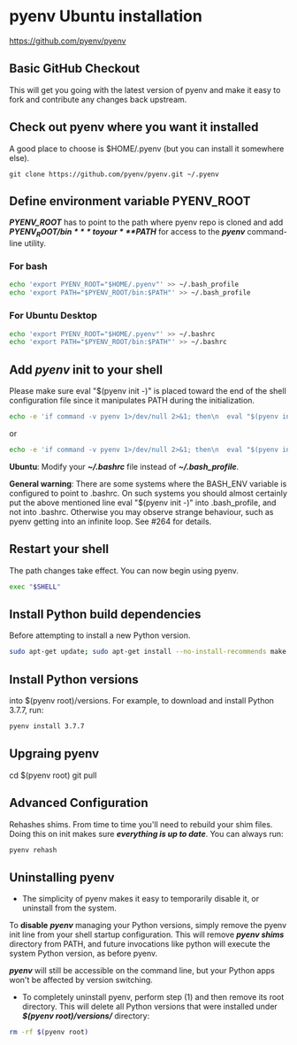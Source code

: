 # pyenv Ubuntu installation

<https://github.com/pyenv/pyenv>

## Basic GitHub Checkout

This will get you going with the latest version of pyenv and make it easy to fork and contribute any changes back upstream.

## Check out pyenv where you want it installed

A good place to choose is $HOME/.pyenv (but you can install it somewhere else).

```bah
git clone https://github.com/pyenv/pyenv.git ~/.pyenv
```

## Define environment variable PYENV_ROOT

***PYENV_ROOT*** has to point to the path where pyenv repo is cloned and add ***$PYENV_ROOT/bin*** to your ***$PATH*** for access to the ***pyenv*** command-line utility.

### For bash

```bash
echo 'export PYENV_ROOT="$HOME/.pyenv"' >> ~/.bash_profile
echo 'export PATH="$PYENV_ROOT/bin:$PATH"' >> ~/.bash_profile
```

### For Ubuntu Desktop

```bash
echo 'export PYENV_ROOT="$HOME/.pyenv"' >> ~/.bashrc
echo 'export PATH="$PYENV_ROOT/bin:$PATH"' >> ~/.bashrc
```

## Add ***pyenv*** init to your shell

Please make sure eval "$(pyenv init -)" is placed toward the end of the shell configuration file since it manipulates PATH during the initialization.

```bash
echo -e 'if command -v pyenv 1>/dev/null 2>&1; then\n  eval "$(pyenv init -)"\nfi' >> ~/.bash_profile
```

or

```bash UBUNTU
echo -e 'if command -v pyenv 1>/dev/null 2>&1; then\n  eval "$(pyenv init -)"\nfi' >> ~/.bashrc
```

**Ubuntu**: Modify your ***~/.bashrc*** file instead of ***~/.bash_profile***.

**General warning**: There are some systems where the BASH_ENV variable is configured to point to .bashrc. On such systems you should almost certainly put the above mentioned line eval "$(pyenv init -)" into .bash_profile, and not into .bashrc. Otherwise you may observe strange behaviour, such as pyenv getting into an infinite loop. See #264 for details.

## Restart your shell

The path changes take effect. You can now begin using pyenv.

```bash
exec "$SHELL"
```

## Install Python build dependencies

Before attempting to install a new Python version.

```bash
sudo apt-get update; sudo apt-get install --no-install-recommends make build-essential libssl-dev zlib1g-dev libbz2-dev libreadline-dev libsqlite3-dev wget curl llvm libncurses5-dev xz-utils tk-dev libxml2-dev libxmlsec1-dev libffi-dev liblzma-dev
```

## Install Python versions

into $(pyenv root)/versions. For example, to download and install Python 3.7.7, run:

```bash
pyenv install 3.7.7
```

## Upgraing pyenv

cd $(pyenv root)
git pull

## Advanced Configuration

Rehashes shims. From time to time you'll need to rebuild your shim files. Doing this on init makes sure ***everything is up to date***. You can always run:

```bash
pyenv rehash
```

## Uninstalling pyenv

+ The simplicity of pyenv makes it easy to temporarily disable it, or uninstall from the system.

To **disable** ***pyenv*** managing your Python versions, simply remove the pyenv init line from your shell startup configuration. This will remove ***pyenv shims*** directory from PATH, and future invocations like python will execute the system Python version, as before pyenv.

***pyenv*** will still be accessible on the command line, but your Python apps won't be affected by version switching.

+ To completely uninstall pyenv, perform step (1) and then remove its root directory. This will delete all Python versions that were installed under ***$(pyenv root)/versions/*** directory:

```bash
rm -rf $(pyenv root)
```
